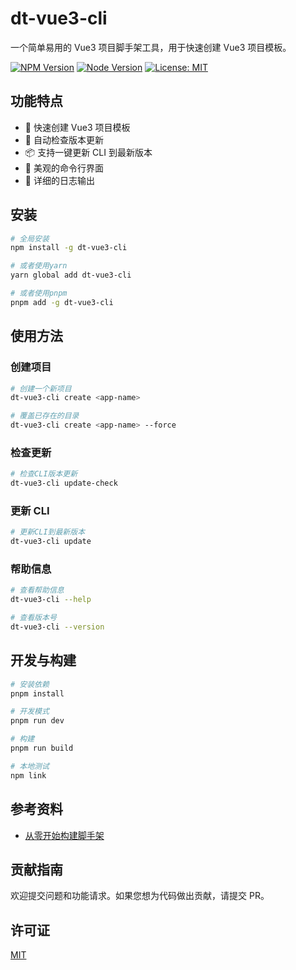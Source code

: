 # dt-vue3-cli

一个简单易用的 Vue3 项目脚手架工具，用于快速创建 Vue3 项目模板。

[![NPM Version](https://img.shields.io/npm/v/dt-vue3-cli.svg)](https://www.npmjs.com/package/dt-vue3-cli)
[![Node Version](https://img.shields.io/node/v/dt-vue3-cli.svg)](https://www.npmjs.com/package/dt-vue3-cli)
[![License: MIT](https://img.shields.io/badge/License-MIT-blue.svg)](https://opensource.org/licenses/MIT)

## 功能特点

- 🚀 快速创建 Vue3 项目模板
- 🔄 自动检查版本更新
- 📦 支持一键更新 CLI 到最新版本
- 🎨 美观的命令行界面
- 📝 详细的日志输出

## 安装

```bash
# 全局安装
npm install -g dt-vue3-cli

# 或者使用yarn
yarn global add dt-vue3-cli

# 或者使用pnpm
pnpm add -g dt-vue3-cli
```

## 使用方法

### 创建项目

```bash
# 创建一个新项目
dt-vue3-cli create <app-name>

# 覆盖已存在的目录
dt-vue3-cli create <app-name> --force
```

### 检查更新

```bash
# 检查CLI版本更新
dt-vue3-cli update-check
```

### 更新 CLI

```bash
# 更新CLI到最新版本
dt-vue3-cli update
```

### 帮助信息

```bash
# 查看帮助信息
dt-vue3-cli --help

# 查看版本号
dt-vue3-cli --version
```

## 开发与构建

```bash
# 安装依赖
pnpm install

# 开发模式
pnpm run dev

# 构建
pnpm run build

# 本地测试
npm link
```

## 参考资料

- [从零开始构建脚手架](https://daotin.github.io/fe-series-notes/engineer/vue3-cli/从零开始构建脚手架.html)

## 贡献指南

欢迎提交问题和功能请求。如果您想为代码做出贡献，请提交 PR。

## 许可证

[MIT](LICENSE)
